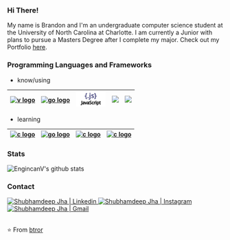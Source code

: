 ### Hi There!

My name is Brandon and I'm an undergraduate computer science student at the University of North Carolina at Charlotte. I am currently a Junior with plans to pursue a Masters Degree after I complete my major. Check out my Portfolio <a href="https://brandonrorie.000webhostapp.com/index" target="_blank">here</a>.

### Programming Languages and Frameworks

- know/using

| [<img src="https://logos-download.com/wp-content/uploads/2016/10/Java_logo_icon.png" alt="v logo" width="70">](https://www.java.com/en/)  | [<img src="https://lh3.googleusercontent.com/proxy/Sm8_voubhFgEPkWlQyYJwvCfRv6VXrp9ry2xERaVTn4tc1txkb5nCq-u-BJ-g0DR4ZnwJLtwaUBXaXuE9BFaB5czI-xMvVwYjn4fd9MWcR6B3EXhLpyzYbZ2fgQ" alt="go logo" width="70">](https://www.python.org/)  | [<img src="https://raw.githubusercontent.com/guiguan/autocomplete-javascript/master/images/javascript.png" width="70">](https://www.javascript.com/)  | [<img src="https://jfdi.info/wp-content/uploads/bootstrap.png" width="70">](https://getbootstrap.com/)  | [<img src="https://freetuts.net/upload/tut_cate/images/2015/12/14/13/hoc-jquery.png" width="70">](https://jquery.com/)  |
|---|---|---|---|---|

- learning

|  [<img src="https://pngimg.com/uploads/php/php_PNG12.png" alt="c logo" width="70">](https://www.php.net/) |  [<img src="https://magixsolution.com/wp-content/uploads/2020/02/C-C-classes-kanpur.png" alt="go logo" width="70">](https://isocpp.org/)  |  [<img src="https://miro.medium.com/max/480/1*oNM0JVqivoi3lVPF6ygp9Q.png" alt="c logo" width="70">](https://kotlinlang.org/) |  [<img src="https://fiverr-res.cloudinary.com/images/q_auto,f_auto/gigs/99937611/original/d1c6ac81f536b60b0df88472d3582cdc4ad644d4/spring-mvc-boot-application.png" alt="c logo" width="70">](https://spring.io/)
|---|---|---|---|

### Stats

![EngincanV's github stats](https://github-readme-stats.vercel.app/api?username=btror&show_icons=true&line_height=30)

### Contact

<a href="https://www.linkedin.com/in/brandon-rorie-082711159/">
    <img alt="Shubhamdeep Jha | Linkedin" width="50px" src="https://pngimg.com/uploads/linkedIn/linkedIn_PNG38.png" />
</a>
<a href="https://www.instagram.com/b.ticer.r/">
    <img alt="Shubhamdeep Jha | Instagram" width="50px" src="https://www.quicksocialmedia.co.uk/cms/instagram-master.png" />
</a>
<a href="mailto:brorie3@uncc.edu">
    <img alt="Shubhamdeep Jha | Gmail" width="50px" src="https://uploads-ssl.webflow.com/5ad4c302a9ea3372eaea975f/5b995a276460dc98cf54bd11_Gmail.png" />
</a>

<br>
<br>

⭐️ From [btror](https://github.com/btror)



